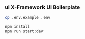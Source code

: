 ### ui X-Framework UI Boilerplate

```bash
cp .env.example .env
```

```bash
npm install
npm run start:dev
```
